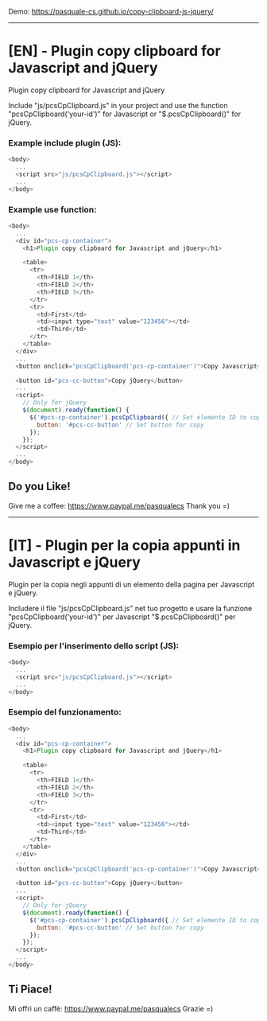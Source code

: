 Demo: https://pasquale-cs.github.io/copy-clipboard-js-jquery/

***

# [EN] - Plugin copy clipboard for Javascript and jQuery
Plugin copy clipboard for Javascript and jQuery

Include "js/pcsCpClipboard.js" in your project and use the function "pcsCpClipboard('your-id')" for Javascript or "$.pcsCpClipboard()" for jQuery.

### Example include plugin (JS):
```js
<body>
  ...
  <script src="js/pcsCpClipboard.js"></script>
  ...
</body>
```

### Example use function:
```js
<body>
  ...
  <div id="pcs-cp-container">
    <h1>Plugin copy clipboard for Javascript and jQuery</h1>

    <table>
      <tr>
        <th>FIELD 1</th>
        <th>FIELD 2</th>
        <th>FIELD 3</th>
      </tr>
      <tr>
        <td>First</td>
        <td><input type="text" value="123456"></td>
        <td>Third</td>
      </tr>
    </table>
  </div>
  ...
  <button onclick="pcsCpClipboard('pcs-cp-container')">Copy Javascript</button>

  <button id="pcs-cc-button">Copy jQuery</button>
  ...
  <script>
    // Only for jQuery
    $(document).ready(function() {
      $('#pcs-cp-container').pcsCpClipboard({ // Set elemente ID to copy (ONLY ID)
        button: '#pcs-cc-button' // Set button for copy
      });
    });
  </script>
  ...
</body>
```

## Do you Like!
Give me a coffee: https://www.paypal.me/pasqualecs
Thank you =)

***

# [IT] - Plugin per la copia appunti in Javascript e jQuery
Plugin per la copia negli appunti di un elemento della pagina per Javascript e jQuery.

Includere il file "js/pcsCpClipboard.js" net tuo progetto e usare la funzione "pcsCpClipboard('your-id')" per Javascript "$.pcsCpClipboard()" per jQuery.

### Esempio per l'inserimento dello script (JS):
```js
<body>
  ...
  <script src="js/pcsCpClipboard.js"></script>
  ...
</body>
```

### Esempio del funzionamento:
```js
<body>
  ...
  <div id="pcs-cp-container">
    <h1>Plugin copy clipboard for Javascript and jQuery</h1>

    <table>
      <tr>
        <th>FIELD 1</th>
        <th>FIELD 2</th>
        <th>FIELD 3</th>
      </tr>
      <tr>
        <td>First</td>
        <td><input type="text" value="123456"></td>
        <td>Third</td>
      </tr>
    </table>
  </div>
  ...
  <button onclick="pcsCpClipboard('pcs-cp-container')">Copy Javascript</button>

  <button id="pcs-cc-button">Copy jQuery</button>
  ...
  <script>
    // Only for jQuery
    $(document).ready(function() {
      $('#pcs-cp-container').pcsCpClipboard({ // Set elemente ID to copy (ONLY ID)
        button: '#pcs-cc-button' // Set button for copy
      });
    });
  </script>
  ...
</body>
```

## Ti Piace!
Mi offri un caffè: https://www.paypal.me/pasqualecs
Grazie =)
